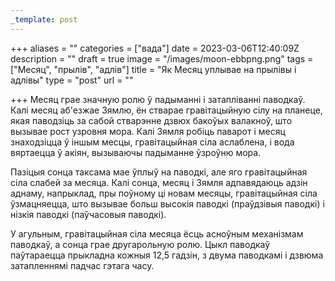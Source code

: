 ```yaml
---
_template: post
---
```


+++
aliases = ""
categories = ["вада"]
date = 2023-03-06T12:40:09Z
description = ""
draft = true
image = "/images/moon-ebbpng.png"
tags = ["Месяц", "прылів", "адлів"]
title = "Як Месяц уплывае на прылівы і адлівы"
type = "post"
url = ""

+++
Месяц грае значную ролю ў падыманні і затапліванні паводкаў. Калі месяц аб'езжае Зямлю, ён стварае гравітацыйную сілу на планеце, якая паводзіць за сабой стварэнне дзвюх бакоўых валакноў, што вызывае рост узровня мора. Калі Зямля робіць паварот і месяц знаходзіцца ў іншым месцы, гравітацыйная сіла аслаблена, і вода вяртаецца ў акіян, вызываючы падыманне ўзроўню мора.

Пазіцыя сонца таксама мае ўплыў на паводкі, але яго гравітацыйная сіла слабей за месяца. Калі сонца, месяц і Зямля адпавядаюць адзін аднаму, напрыклад, пры поўному ці новам месяцы, гравітацыйная сіла ўзмацняецца, што вызывае больш высокія паводкі (праўдзівыя паводкі) і нізкія паводкі (паўчасовыя паводкі).

У агульным, гравітацыйная сіла месяца ёсць асноўным механізмам паводкаў, а сонца грае другарольную ролю. Цыкл паводкаў паўтараецца прыкладна кожныя 12,5 гадзін, з двума паводкамі і дзвюма затапленнямі падчас гэтага часу.
